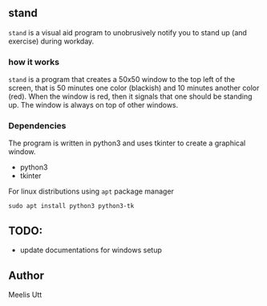 ## stand

`stand` is a visual aid program to unobrusively notify you to stand up (and exercise) during workday.

### how it works

`stand` is a program that creates a 50x50 window to the top left of the screen,
that is 50 minutes one color (blackish) and 10 minutes another color (red).
When the window is red, then it signals that one should be standing up.
The window is always on top of other windows.

### Dependencies

The program is written in python3 and uses tkinter to create a graphical window.

* python3
* tkinter

For linux distributions using `apt` package manager

```console
sudo apt install python3 python3-tk
```

## TODO:

* update documentations for windows setup

## Author

Meelis Utt

